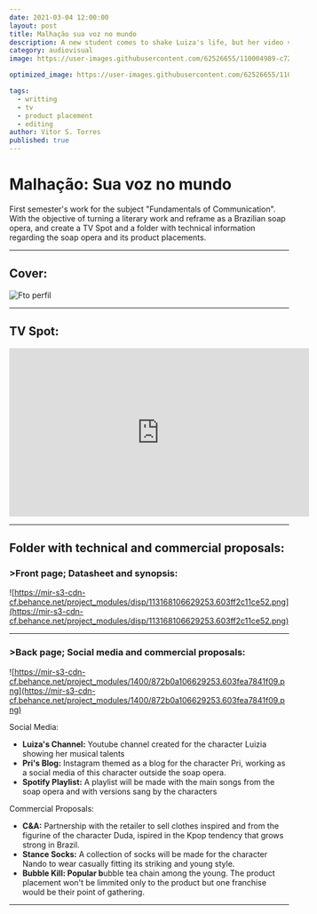 ```yaml
---
date: 2021-03-04 12:00:00
layout: post
title: Malhação sua voz no mundo
description: A new student comes to shake Luiza's life, but her video viralizes...will Luiza turn the tables?
category: audiovisual
image: https://user-images.githubusercontent.com/62526655/110004989-c727b780-7cf6-11eb-8d56-0f696433c6c1.jpg

optimized_image: https://user-images.githubusercontent.com/62526655/110004989-c727b780-7cf6-11eb-8d56-0f696433c6c1.jpg

tags:
  - writting
  - tv
  - product placement
  - editing
author: Vitor S. Torres
published: true
---
```


# Malhação: Sua voz no mundo

First semester's work for the subject "Fundamentals of Communication". With the objective of turning a literary work and reframe as a Brazilian soap opera, and create a TV Spot and a folder with technical information regarding the soap opera and its product placements.

---

## Cover:

![Fto perfil](https://user-images.githubusercontent.com/62526655/110004989-c727b780-7cf6-11eb-8d56-0f696433c6c1.jpg)


---

## TV Spot:

<iframe width="540" height="303" src="https://www.youtube.com/embed/eYREE3unoSw" frameborder="0" allow="accelerometer; autoplay; clipboard-write; encrypted-media; gyroscope; picture-in-picture" allowfullscreen></iframe>

---

## Folder with technical and commercial proposals:

### >Front page; Datasheet and synopsis:

![https://mir-s3-cdn-cf.behance.net/project_modules/disp/113168106629253.603ff2c11ce52.png](https://mir-s3-cdn-cf.behance.net/project_modules/disp/113168106629253.603ff2c11ce52.png)

---

### >Back page; Social media and commercial proposals:

![https://mir-s3-cdn-cf.behance.net/project_modules/1400/872b0a106629253.603fea7841f09.png](https://mir-s3-cdn-cf.behance.net/project_modules/1400/872b0a106629253.603fea7841f09.png)

Social Media:

- **Luiza's Channel:** Youtube channel created for the character Luizia showing her musical talents
- **Pri's Blog:** Instagram themed as a blog for the character Pri, working as a social media of this character outside the soap opera.
- **Spotify Playlist:** A playlist will be made with the main songs from the soap opera and with versions sang by the characters

Commercial Proposals:

- **C&A:** Partnership with the retailer to sell clothes inspired and from the figurine of the character Duda, ispired in the Kpop tendency that grows strong in Brazil.
- **Stance Socks:** A collection of socks will be made for the character Nando to wear casually fitting its  striking and young style.
- **Bubble Kill: Popular b**ubble tea chain among the young. The product placement won't be limmited only to the product but one franchise would be their point of gathering.

---
